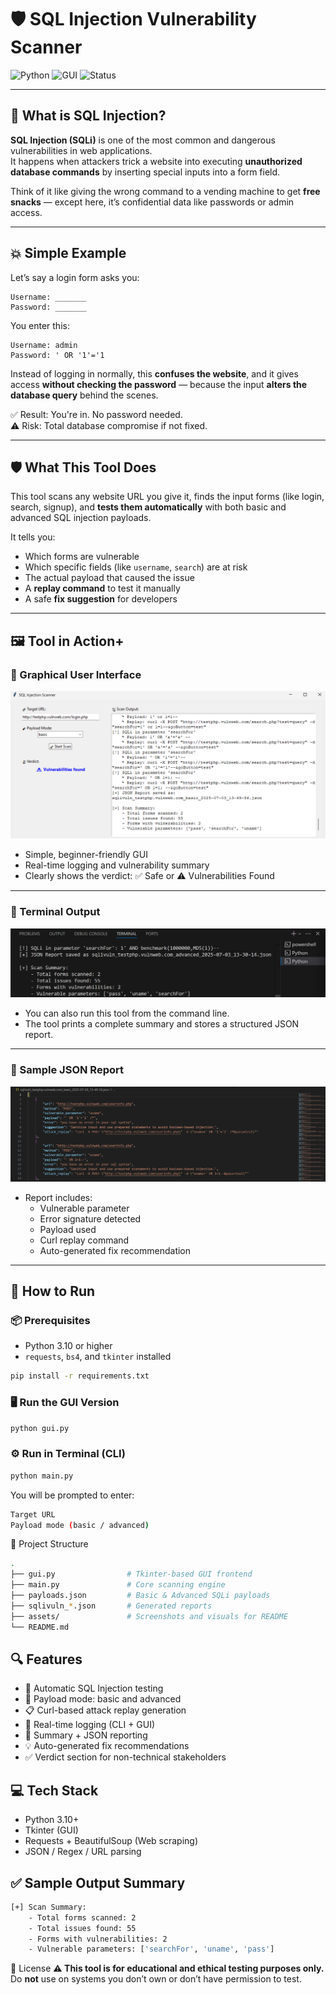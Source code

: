 # 🛡️ SQL Injection Vulnerability Scanner

![Python](https://img.shields.io/badge/Python-3.10%2B-blue?style=flat-square)
![GUI](https://img.shields.io/badge/GUI-Tkinter-green?style=flat-square)
![Status](https://img.shields.io/badge/Status-Completed-success?style=flat-square)

---

## 🧠 What is SQL Injection?

**SQL Injection (SQLi)** is one of the most common and dangerous vulnerabilities in web applications.  
It happens when attackers trick a website into executing **unauthorized database commands** by inserting special inputs into a form field.

Think of it like giving the wrong command to a vending machine to get **free snacks** — except here, it’s confidential data like passwords or admin access.

---

## 💥 Simple Example
Let’s say a login form asks you:
```
Username: _______
Password: _______
```

You enter this:

```
Username: admin
Password: ' OR '1'='1
```

Instead of logging in normally, this **confuses the website**, and it gives access **without checking the password** — because the input **alters the database query** behind the scenes.

✅  Result: You're in. No password needed.  
⚠️ Risk: Total database compromise if not fixed.

---

## 🛡️ What This Tool Does

This tool scans any website URL you give it, finds the input forms (like login, search, signup), and **tests them automatically** with both basic and advanced SQL injection payloads.

It tells you:

- Which forms are vulnerable  
- Which specific fields (like `username`, `search`) are at risk  
- The actual payload that caused the issue  
- A **replay command** to test it manually  
- A safe **fix suggestion** for developers

---

## 🖼️ Tool in Action+

### 🎯 Graphical User Interface

![GUI Screenshot](./assets/gui-example.png)

- Simple, beginner-friendly GUI
- Real-time logging and vulnerability summary
- Clearly shows the verdict: ✅ Safe or ⚠️ Vulnerabilities Found

---

### 🧪 Terminal Output

![Terminal Output](./assets/terminal-output.png)

- You can also run this tool from the command line.
- The tool prints a complete summary and stores a structured JSON report.

---

### 📁 Sample JSON Report

![Report JSON](./assets/json-report.png)

- Report includes:
  - Vulnerable parameter
  - Error signature detected
  - Payload used
  - Curl replay command
  - Auto-generated fix recommendation

---

## 🚀 How to Run

### 📦 Prerequisites
- Python 3.10 or higher
- `requests`, `bs4`, and `tkinter` installed

```bash
pip install -r requirements.txt
```
### 🖥️ Run the GUI Version
```bash
python gui.py
```
### ⚙️ Run in Terminal (CLI)
```bash
python main.py
```
You will be prompted to enter:

```bash
Target URL
Payload mode (basic / advanced)
```

📂 Project Structure

```bash
.
├── gui.py                # Tkinter-based GUI frontend
├── main.py               # Core scanning engine
├── payloads.json         # Basic & Advanced SQLi payloads
├── sqlivuln_*.json       # Generated reports
├── assets/               # Screenshots and visuals for README
└── README.md
```

## 🔍 Features

- 🔎 Automatic SQL Injection testing
- 🧠 Payload mode: basic and advanced
- 📋 Curl-based attack replay generation
- 🧪 Real-time logging (CLI + GUI)
- 🧾 Summary + JSON reporting
- 💡 Auto-generated fix recommendations
- ✅ Verdict section for non-technical stakeholders

## 💻 Tech Stack

- Python 3.10+
- Tkinter (GUI)
- Requests + BeautifulSoup (Web scraping)
- JSON / Regex / URL parsing

## ✅ Sample Output Summary

```bash
[+] Scan Summary:
    - Total forms scanned: 2
    - Total issues found: 55
    - Forms with vulnerabilities: 2
    - Vulnerable parameters: ['searchFor', 'uname', 'pass']
```

📜 License
**⚠️ This tool is for educational and ethical testing purposes only.**  
Do **not** use on systems you don’t own or don’t have permission to test.
